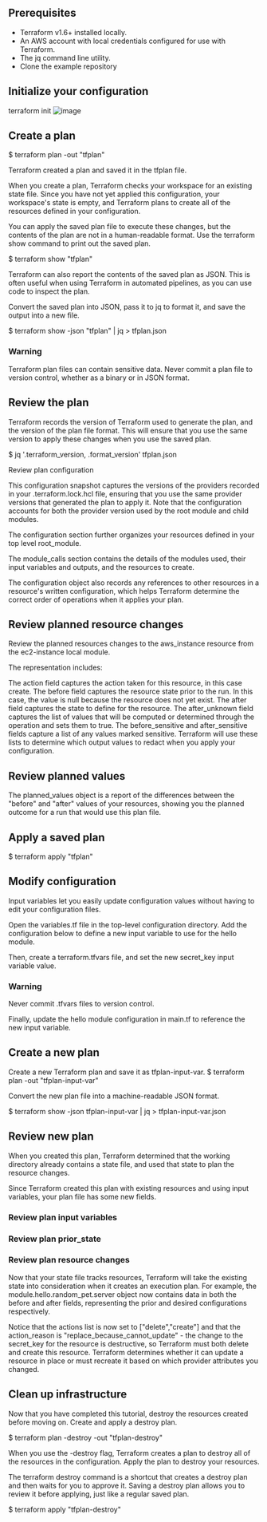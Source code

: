 ## Prerequisites
- Terraform v1.6+ installed locally.
- An AWS account with local credentials configured for use with Terraform.
- The jq command line utility.
- Clone the example repository

## Initialize your configuration

terraform init
![image](https://github.com/ZCHAnalytics/terraform-modules/assets/146954022/359bcea5-f708-461b-bd4c-dd37d5c4a625)

## Create a plan

$ terraform plan -out "tfplan"

Terraform created a plan and saved it in the tfplan file.

When you create a plan, Terraform checks your workspace for an existing state file. Since you have not yet applied this configuration, your workspace's state is empty, and Terraform plans to create all of the resources defined in your configuration.

You can apply the saved plan file to execute these changes, but the contents of the plan are not in a human-readable format. Use the terraform show command to print out the saved plan.

$ terraform show "tfplan"

Terraform can also report the contents of the saved plan as JSON. This is often useful when using Terraform in automated pipelines, as you can use code to inspect the plan.

Convert the saved plan into JSON, pass it to jq to format it, and save the output into a new file.

$ terraform show -json "tfplan" | jq > tfplan.json

### Warning

Terraform plan files can contain sensitive data. Never commit a plan file to version control, whether as a binary or in JSON format.


## Review the plan

Terraform records the version of Terraform used to generate the plan, and the version of the plan file format. This will ensure that you use the same version to apply these changes when you use the saved plan.

$ jq '.terraform_version, .format_version' tfplan.json

Review plan configuration

This configuration snapshot captures the versions of the providers recorded in your .terraform.lock.hcl file, ensuring that you use the same provider versions that generated the plan to apply it. Note that the configuration accounts for both the provider version used by the root module and child modules.

The configuration section further organizes your resources defined in your top level root_module.

The module_calls section contains the details of the modules used, their input variables and outputs, and the resources to create.

The configuration object also records any references to other resources in a resource's written configuration, which helps Terraform determine the correct order of operations when it applies your plan.


## Review planned resource changes
Review the planned resources changes to the aws_instance resource from the ec2-instance local module.

The representation includes:

The action field captures the action taken for this resource, in this case create.
The before field captures the resource state prior to the run. In this case, the value is null because the resource does not yet exist.
The after field captures the state to define for the resource.
The after_unknown field captures the list of values that will be computed or determined through the operation and sets them to true.
The before_sensitive and after_sensitive fields capture a list of any values marked sensitive. Terraform will use these lists to determine which output values to redact when you apply your configuration.


## Review planned values

The planned_values object is a report of the differences between the "before" and "after" values of your resources, showing you the planned outcome for a run that would use this plan file.

## Apply a saved plan

$ terraform apply "tfplan"

## Modify configuration
Input variables let you easily update configuration values without having to edit your configuration files.

Open the variables.tf file in the top-level configuration directory. Add the configuration below to define a new input variable to use for the hello module.

Then, create a terraform.tfvars file, and set the new secret_key input variable value.

### Warning
Never commit .tfvars files to version control.

Finally, update the hello module configuration in main.tf to reference the new input variable.

## Create a new plan
Create a new Terraform plan and save it as tfplan-input-var.
$ terraform plan -out "tfplan-input-var"

Convert the new plan file into a machine-readable JSON format.

$ terraform show -json tfplan-input-var | jq > tfplan-input-var.json

## Review new plan
When you created this plan, Terraform determined that the working directory already contains a state file, and used that state to plan the resource changes.

Since Terraform created this plan with existing resources and using input variables, your plan file has some new fields.

### Review plan input variables

### Review plan prior_state

### Review plan resource changes
Now that your state file tracks resources, Terraform will take the existing state into consideration when it creates an execution plan. For example, the module.hello.random_pet.server object now contains data in both the before and after fields, representing the prior and desired configurations respectively.

Notice that the actions list is now set to ["delete","create"] and that the action_reason is "replace_because_cannot_update" - the change to the secret_key for the resource is destructive, so Terraform must both delete and create this resource. Terraform determines whether it can update a resource in place or must recreate it based on which provider attributes you changed.

## Clean up infrastructure
Now that you have completed this tutorial, destroy the resources created before moving on. Create and apply a destroy plan.

$ terraform plan -destroy -out "tfplan-destroy"

When you use the -destroy flag, Terraform creates a plan to destroy all of the resources in the configuration. Apply the plan to destroy your resources.

The terraform destroy command is a shortcut that creates a destroy plan and then waits for you to approve it. Saving a destroy plan allows you to review it before applying, just like a regular saved plan.


$ terraform apply "tfplan-destroy"
